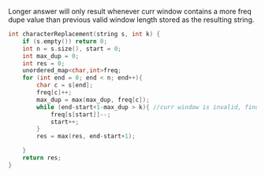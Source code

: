 
Longer answer will only result whenever curr window contains a more freq dupe value than previous valid window length stored as the resulting string.

```cpp
int characterReplacement(string s, int k) {
    if (s.empty()) return 0;
    int n = s.size(), start = 0;
    int max_dup = 0;
    int res = 0;
    unordered_map<char,int>freq;
    for (int end = 0; end < n; end++){
        char c = s[end];
        freq[c]++;
        max_dup = max(max_dup, freq[c]); 
        while (end-start+1-max_dup > k){ //curr window is invalid, find the next window start
            freq[s[start]]--;
            start++;
        }
        res = max(res, end-start+1);  

    }
    return res;
}
```
